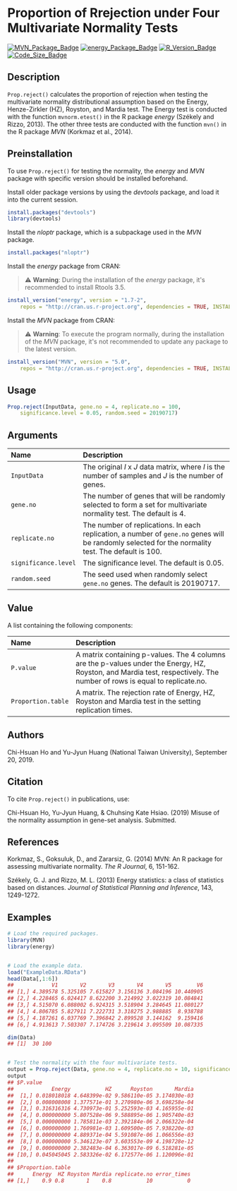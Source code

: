 # Proportion of Rrejection under Four Multivariate Normality Tests

[![MVN_Package_Badge](https://img.shields.io/badge/MVN-5.0-brightgreen.svg)](https://www.rdocumentation.org/packages/MVN/versions/5.1)  [![energy_Package_Badge](https://img.shields.io/badge/energy-1.7--2-brightgreen)](https://www.rdocumentation.org/packages/energy/versions/1.7-2) [![R_Version_Badge](https://img.shields.io/badge/dynamic/json.svg?url=https://raw.githubusercontent.com/r-hub/rversions.app/master/r-release-win.json&label=R&query=$[0].version&colorB=orange)](https://cran.csie.ntu.edu.tw/bin/windows/base/) [![Code_Size_Badge](https://img.shields.io/github/languages/code-size/r05849032/NTU_submit.paper.svg)](https://github.com/r05849032/NTU_submit.paper)

## Description
`Prop.reject()` calculates the proportion of rejection when testing the multivariate normality distributional assumption based on the Energy, Henze-Zirkler (HZ), Royston, and Mardia test. The Energy test is conducted with the function `mvnorm.etest()` in the R package *energy* (Székely and Rizzo, 2013). The other three tests are conducted with the function `mvn()` in the R package *MVN* (Korkmaz et al., 2014). 

## Preinstallation
To use `Prop.reject()` for testing the normality, the   *energy* and *MVN* package with specific version should be installed beforehand.

Install older package versions by using the *devtools* package, and load it into the current session.
```r
install.packages("devtools")
library(devtools)
```
Install the *nloptr* package, which is a subpackage used in the *MVN* package.
```r
install.packages("nloptr")
```
Install the *energy* package from CRAN:
> ⚠ **Warning**: During the installation of the *energy* package, it's recommended to install Rtools 3.5.
```r
install_version("energy", version = "1.7-2", 
    repos = "http://cran.us.r-project.org", dependencies = TRUE, INSTALL_opts = c('--no-lock'))
```
Install the *MVN* package from CRAN:
> ⚠ **Warning**: To execute the program normally, during the installation of the *MVN* package, it's not recommended to update any package to the latest version.
```r
install_version("MVN", version = "5.0", 
    repos = "http://cran.us.r-project.org", dependencies = TRUE, INSTALL_opts = c('--no-lock'))
```

## Usage
```r
Prop.reject(InputData, gene.no = 4, replicate.no = 100, 
    significance.level = 0.05, random.seed = 20190717) 
```

## Arguments
| Name      | Description |
| :-------- | :---------- |
| `InputData` | The original *I* x *J* data matrix, where *I* is the number of samples and *J* is the number of genes. |
| `gene.no` | The number of genes that will be randomly selected to form a set  for multivariate normality test. The default is 4. |
| `replicate.no` | The number of replications. In each replication, a number of  `gene.no` genes will be randomly selected for the normality test. The default is 100. |
| `significance.level` | The significance level. The default is 0.05. |
| `random.seed` | The seed used when randomly select `gene.no` genes. The default  is 20190717. |


## Value
A list containing the following components:

| Name      | Description |
| :-------- | :---------- |
| `P.value` | A matrix containing p-values. The 4 columns are the p-values under the Energy, HZ, Royston, and Mardia test, respectively. The number of rows is equal to replicate.no. |
| `Proportion.table` | A matrix. The rejection rate of Energy, HZ, Royston and Mardia test in the setting replication times. |

## Authors
Chi-Hsuan Ho and Yu-Jyun Huang (National Taiwan University), September 20, 2019.

## Citation
To cite `Prop.reject()` in publications, use: 

Chi-Hsuan Ho, Yu-Jyun Huang, & Chuhsing Kate Hsiao. (2019) Misuse of the normality assumption in gene-set analysis. Submitted.

## References
Korkmaz, S., Goksuluk, D., and Zararsiz, G. (2014) MVN: An R package for assessing multivariate normality. *The R Journal*, 6, 151-162. 

Székely, G. J. and Rizzo, M. L. (2013) Energy statistics: a class of statistics based on distances. *Journal of Statistical Planning and Inference*, 143, 1249-1272.

## Examples
```r
# Load the required packages.
library(MVN)
library(energy)


# Load the example data.
load("ExampleData.RData")
head(Data[,1:6])
##            V1       V2       V3       V4       V5        V6
## [1,] 4.389578 5.325105 7.615827 3.156136 3.084196 10.440905
## [2,] 4.228465 6.024417 8.622200 3.214992 3.022319 10.084841
## [3,] 4.515070 6.088002 6.924315 3.518904 3.284645 11.080127
## [4,] 4.806785 5.827911 7.222731 3.318275 2.988885  8.938788
## [5,] 4.187261 6.037769 7.396842 2.899528 3.144162  9.159416
## [6,] 4.913613 7.503307 7.174726 3.219614 3.095509 10.087335

dim(Data)
## [1]  30 100


# Test the normality with the four multivariate tests.
output = Prop.reject(Data, gene.no = 4, replicate.no = 10, significance.level = 0.05)
output
## $P.value
##            Energy           HZ      Royston       Mardia
##  [1,] 0.018018018 4.648399e-02 9.586110e-05 3.174030e-03
##  [2,] 0.008008008 1.377571e-01 3.270980e-06 3.698258e-04
##  [3,] 0.316316316 4.730973e-01 5.252593e-03 4.165955e-01
##  [4,] 0.000000000 5.807528e-06 9.588895e-06 1.905740e-03
##  [5,] 0.000000000 1.785811e-03 2.392184e-06 2.066322e-04
##  [6,] 0.000000000 1.760981e-03 1.609500e-05 7.938220e-03
##  [7,] 0.000000000 4.889371e-04 5.591087e-06 1.066556e-03
##  [8,] 0.000000000 5.346123e-07 3.603553e-09 4.198728e-12
##  [9,] 0.000000000 2.382483e-04 6.363017e-09 6.518281e-05
## [10,] 0.045045045 2.583326e-02 6.172577e-06 1.120096e-01
## 
## $Proportion.table
##      Energy  HZ Royston Mardia replicate.no error_times
## [1,]    0.9 0.8       1    0.8           10           0

```
